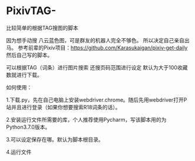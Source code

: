 # PixivTAG-
比较简单的根据TAG搜图的脚本

因为想手动搜 八云蓝色图，可是群友的机器人完全不够色。
所以决定自己亲自出马。
参考前辈的Pixiv项目：https://github.com/Karasukaigan/pixiv-get-daily
然后自己写的脚本。

可以根据TAG（词条）进行图片搜索
还搜页码范围进行设定
默认为大于100收藏数就进行下载。

如何使用：

1.下载.py，先在自己电脑上安装webdriver.chrome。随后先用webdriver打开P站并且进行登录（如果你想要搜索R18词条的话）。

2.安装运行文件所需要的库，个人推荐使用Pycharm，写该脚本用的为Python3.7.0版本。

3.可以设定保存在哪。默认为脚本根目录。

4.运行文件

